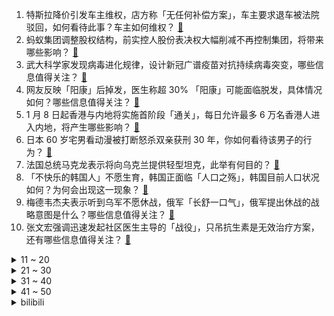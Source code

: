 1. 特斯拉降价引发车主维权，店方称「无任何补偿方案」，车主要求退车被法院驳回，如何看待此事？车主如何维权？ [:link:](https://www.zhihu.com/question/577342823)
2. 蚂蚁集团调整股权结构，前实控人股份表决权大幅削减不再控制集团，将带来哪些影响？ [:link:](https://www.zhihu.com/question/577292213)
3. 武大科学家发现病毒进化规律，设计新冠广谱疫苗对抗持续病毒突变，哪些信息值得关注？ [:link:](https://www.zhihu.com/question/577303685)
4. 网友反映「阳康」后掉发，医生称超 30% 「阳康」可能面临脱发，具体情况如何？哪些信息值得关注？ [:link:](https://www.zhihu.com/question/577326205)
5. 1 月 8 日起香港与内地将实施首阶段「通关」，每日允许最多 6 万名香港人进入内地，将产生哪些影响？ [:link:](https://www.zhihu.com/question/576929407)
6. 日本 60 岁宅男看动漫被打断怒杀双亲获刑 30 年，你如何看待该男子的行为？ [:link:](https://www.zhihu.com/question/577290110)
7. 法国总统马克龙表示将向乌克兰提供轻型坦克，此举有何目的？ [:link:](https://www.zhihu.com/question/576881483)
8. 「不快乐的韩国人」不愿生育，韩国正面临「人口之殇」，韩国目前人口状况如何？为何会出现这一现象？ [:link:](https://www.zhihu.com/question/577092466)
9. 梅德韦杰夫表示听到乌军不愿休战，俄军「长舒一口气」，俄军提出休战的战略意图是什么？哪些信息值得关注？ [:link:](https://www.zhihu.com/question/577286552)
10. 张文宏强调迅速发起社区医生主导的「战役」，只吊抗生素是无效治疗方案，还有哪些信息值得关注？ [:link:](https://www.zhihu.com/question/577110657)
<details>
<summary>11 ~ 20</summary>

11. 新娘被要求坐 5 小时脚不能沾地，拍摄者称「可以磨一磨新娘性子」，如何看待？哪些不良婚俗应该被取消？ [:link:](https://www.zhihu.com/question/577093120)
12. 专家建议不要生吃可生食鸡蛋，「营养吸收率不及熟蛋且有健康风险」，可生食鸡蛋真有风险吗？怎样吃才健康？ [:link:](https://www.zhihu.com/question/577297849)
13. 俞敏洪给自己 2022 年打 8 分，称没有欠员工一分钱工资，如何看待新东方过去一年的转型？ [:link:](https://www.zhihu.com/question/576660160)
14. 如何评价外星人x16重量达到2.72kg？ [:link:](https://www.zhihu.com/question/576936030)
15. 李彦宏称「百度内部腐败问题吓死人」，「腾讯的那些问题，百度也都有」，如何看待互联网公司存在的问题？ [:link:](https://www.zhihu.com/question/577121002)
16. 太平洋多国要求「如果日本认为排放核污水的行为是安全的，就把核污水倒在东京」，还有哪些信息值得关注？ [:link:](https://www.zhihu.com/question/577135453)
17. 建行被指盗开个人养老金账户，劳务派遣公司称系用工单位输错信息，律师称银行在程序上存纰漏，如何看待此事？ [:link:](https://www.zhihu.com/question/577317930)
18. 哈里王子称阿富汗服役时士兵们「经常不分青红皂白地开火，杀人就像下棋『吃棋子』」，如何评价？ [:link:](https://www.zhihu.com/question/577142090)
19. 原神的策划，真的还不如玩家们精明吗？ [:link:](https://www.zhihu.com/question/437748899)
20. 如何评价国产动画《三体》第一季第六集？ [:link:](https://www.zhihu.com/question/572962145)
</details>
<details>
<summary>21 ~ 30</summary>

21. 俄国防部称摧毁多个「海马斯」系统，超二百名乌士兵和雇佣兵被打死，目前当地情况如何？ [:link:](https://www.zhihu.com/question/576638099)
22. 你打算在游戏《原神》3.4版本中抽取什么角色？ [:link:](https://www.zhihu.com/question/572829432)
23. 高铁冷知识有那些？ [:link:](https://www.zhihu.com/question/576271083)
24. 财政部「重申坚持中央不救助原则」，建立市场化、法治化的债务违约处置机制，如何看待此事发展？ [:link:](https://www.zhihu.com/question/577121526)
25. 国考行测在两个小时真正做完的是一种什么体验？ [:link:](https://www.zhihu.com/question/26952044)
26. 经过 15 轮投票，共和党众议员凯文·麦卡锡当选美国第 118 届国会众议长，哪些信息值得关注？ [:link:](https://www.zhihu.com/question/577284972)
27. 怎样才能变成强大的人？ [:link:](https://www.zhihu.com/question/535061033)
28. 《英雄联盟》LCK 赛区宣布 Ban 掉海外选手超级账号，此举将会造成哪些影响？ [:link:](https://www.zhihu.com/question/577129158)
29. 刘亦菲主演的首部都市剧《去有风的地方》首播收视率峰值达 0.6%，这一数据表现如何？你追剧了吗？ [:link:](https://www.zhihu.com/question/576650450)
30. 生物繁殖的意义是什么? [:link:](https://www.zhihu.com/question/576775902)
</details>
<details>
<summary>31 ~ 40</summary>

31. 什么样类型的工作最消耗人？ [:link:](https://www.zhihu.com/question/519831827)
32. 宋慧乔新剧《黑暗荣耀》开分 8.7 分，知乎推荐度 88%，这个评分你觉得怎么样？ [:link:](https://www.zhihu.com/question/576258100)
33. 如何评价周深在《时光音乐会》第二季第五期演唱《ANDY》? [:link:](https://www.zhihu.com/question/577152312)
34. 能够提升冬季幸福感的家电，都有哪些 ? [:link:](https://www.zhihu.com/question/507912616)
35. 2023 国考笔试时要注意哪些事项？ [:link:](https://www.zhihu.com/question/564323576)
36. 湖南邵阳县发布「春节将至，倡导大家在疫情高流行期非必要不返乡」，如何在春节疫情高流行期做好个人防护？ [:link:](https://www.zhihu.com/question/576924534)
37. 电视剧《去有风的地方》第 1-10 集拍得怎么样？有哪些值得关注的剧情点？ [:link:](https://www.zhihu.com/question/576747776)
38. 70.9% 受访大学生感觉「近年来大学生实习越来越早」，为何出现这种现象？应不应该早点实习？ [:link:](https://www.zhihu.com/question/576644290)
39. 欧盟称「北溪」天然气管道爆炸事件是蓄意破坏造成，哪些信息值得关注？ [:link:](https://www.zhihu.com/question/576952530)
40. 成都通报男女干部不雅聊天，正按程序追究纪律责任并建议免职，哪些信息值得关注？ [:link:](https://www.zhihu.com/question/577330983)
</details>
<details>
<summary>41 ~ 50</summary>

41. 《红楼梦》中的黛玉为什么不怼妙玉？ [:link:](https://www.zhihu.com/question/574669563)
42. 《科学》最新研究指出，全球近三分之二的冰川恐将在 2100 年前消失，气候危机有多严峻？该如何应对？ [:link:](https://www.zhihu.com/question/577284917)
43. 为什么男人对燃油车有着谜之坚持？ [:link:](https://www.zhihu.com/question/571171650)
44. 意大利足球名宿维亚利因癌症离世，如何评价他的足球生涯？ [:link:](https://www.zhihu.com/question/577145660)
45. 马上过年了，有哪些好看的花瓶可以搭配年宵花？ [:link:](https://www.zhihu.com/question/512023214)
46. 鹦鹉有什么让你觉得神奇的地方？ [:link:](https://www.zhihu.com/question/401305764)
47. 疫情防控放开后，飞机的安全性会不会降低？ [:link:](https://www.zhihu.com/question/576199560)
48. 如何看待 vivo S16 系列热销，为什么 2.5-3K 价位的国产手机一直都很卷？ [:link:](https://www.zhihu.com/question/577095529)
49. 如果你是《甄嬛传》里的皇上，你会给众妃子什么位分？ [:link:](https://www.zhihu.com/question/564564424)
50. C和C++有什么区别? [:link:](https://www.zhihu.com/question/565364868)
</details><details>
<summary>bilibili</summary>

1. 《原神》3.4版本PV：「磬弦奏华夜」 [:link:](//www.bilibili.com/video/BV1fR4y127PT)
2. 《未定事件簿》「故城黎明的回响」活动PV：天地盟誓，人间为谁春 [:link:](//www.bilibili.com/video/BV1Z24y1Y7zP)
3. 不同类型的人被骂时的反应 [:link:](//www.bilibili.com/video/BV1D14y1g7ZJ)
4. 阅片无数但是最后一期【阅片无数Ⅱ 71】 [:link:](//www.bilibili.com/video/BV1d44y197xi)
5. 如果地球有变，怎么带着全人类跑路？ [:link:](//www.bilibili.com/video/BV1A3411S7ai)
6. 《没想到我也有给阿b颁奖的一天》 [:link:](//www.bilibili.com/video/BV1cd4y1E7m6)
7. 天王老子来了也得加钱 [:link:](//www.bilibili.com/video/BV1jD4y1V7fL)
8. 张主任：青铜局里怎么混进来个王者 [:link:](//www.bilibili.com/video/BV1CK41127rV)
9. 翻盘！竟然是谁都想不到的结果！！！ [:link:](//www.bilibili.com/video/BV1NG4y1j78a)
10. 这是一个没头没脑的陷阱！ [:link:](//www.bilibili.com/video/BV1n14y1g7Mi)
<details>
<summary>11 ~ 20</summary>

11. 什么是“科技与狠活”，你真的了解它的含义吗？ [:link:](//www.bilibili.com/video/BV1j3411S7Nt)
12. 第一次在兄弟面前展示才艺 [:link:](//www.bilibili.com/video/BV1ND4y1L7rS)
13. 枪战、卧底、濒死…这是“小说”都编不出来的真实边境禁毒故事 [:link:](//www.bilibili.com/video/BV1TG4y1L7F9)
14. 【真人火影】耗时480小时！超燃还原死门凯！ [:link:](//www.bilibili.com/video/BV1re4y1V769)
15. 春晚小品预测：《治 脑 病》 [:link:](//www.bilibili.com/video/BV1J24y1e73u)
16. 不能为毒枭洗白！ [:link:](//www.bilibili.com/video/BV11W4y157zU)
17. 跟我签订契约，成为乡村教师吧！ [:link:](//www.bilibili.com/video/BV16Y411m7at)
18. 喜欢只是一时的，双标却是一世的。 [:link:](//www.bilibili.com/video/BV1wP411F7nG)
19. 22岁的夏天，我攒够了钱，决定出国 [:link:](//www.bilibili.com/video/BV1rA411f7Bo)
20. “赐我，回到2019的那个盛夏” [:link:](//www.bilibili.com/video/BV1CG4y1m7cf)
</details>
<details>
<summary>21 ~ 30</summary>

21. 亲身体验《体罚神器》，皮开肉绽真不是开玩笑 [:link:](//www.bilibili.com/video/BV15D4y1L7tf)
22. 世界上最差的up主和她消失的整整345天 [:link:](//www.bilibili.com/video/BV1uG4y1L7dN)
23. 哔哩哔哩年度大冤种 做了两年视频没赚一分钱 [:link:](//www.bilibili.com/video/BV1bd4y1E7V6)
24. 米哈游那群疯子 [:link:](//www.bilibili.com/video/BV1xe4y137kT)
25. 【散人】国产悬疑恐怖 纸嫁衣团队新作《黑暗笔录》（完结共5P） [:link:](//www.bilibili.com/video/BV1T84y1e796)
26. 羌羌羌羌羌羌羌族小煞 ！ [:link:](//www.bilibili.com/video/BV1aY411m7z2)
27. 论：如何把鸡汤，贴在蛋糕上。。。 [:link:](//www.bilibili.com/video/BV1qg411x7Aw)
28. 《玩 糖 大 师》 [:link:](//www.bilibili.com/video/BV1gg41147Sn)
29. 松鼠：空投掉脸上了 [:link:](//www.bilibili.com/video/BV1c44y1R77f)
30. 我，周树人，努力活成一个人，并向人间喊了一声“别跪着了！” [:link:](//www.bilibili.com/video/BV1W14y1G741)
</details>
<details>
<summary>31 ~ 40</summary>

31. 棋手战鹰（x）骑手战鹰（√） [:link:](//www.bilibili.com/video/BV1G3411S7By)
32. 【花小烙】我们发烧的时候身体里都发生了什么？ [:link:](//www.bilibili.com/video/BV1QP4y1e7kY)
33. 【时代少年团】三时有声微电影拍摄花絮 [:link:](//www.bilibili.com/video/BV1tW4y157Rp)
34. 这一定就是原片吧9 [:link:](//www.bilibili.com/video/BV1c3411Q7XH)
35. 【自制动画】《你就是...下一个？》太太太 帅 啦！！！！！！！！！！！！！ [:link:](//www.bilibili.com/video/BV1Rg411x73n)
36. 这是一道难度堪比泡面的拌面！那么它的味道究竟如何？ [:link:](//www.bilibili.com/video/BV1YD4y1V72A)
37. 离谱到家了02 ！两社恐去3个UP主家零元购! [:link:](//www.bilibili.com/video/BV1uY41117fz)
38. 【原神/愚人众】⚡是我等不惧磨损，亦不畏天罚加身⚡ [:link:](//www.bilibili.com/video/BV1Z8411E74y)
39. 【种门圣经】种门全门派介绍 请选择你的英雄 [:link:](//www.bilibili.com/video/BV1eR4y1m7Vz)
40. 本来挺喜欢天线宝宝的... [:link:](//www.bilibili.com/video/BV1M8411K7K6)
</details>
<details>
<summary>41 ~ 50</summary>

41. 你们再这么搞，这可能是最后一期粉丝开箱了 [:link:](//www.bilibili.com/video/BV15G4y1y7q7)
42. 没来过这家店的都是学渣吧？我童年里全世界最好吃的店！ [:link:](//www.bilibili.com/video/BV1iW4y1G7Sx)
43. 耗时6个月，我画出了大家期待的石之海结局！（没有刀子！） [:link:](//www.bilibili.com/video/BV1cG4y1L7do)
44. 冬季骑行东北吉林，没地方住睡在雪地上，网友表示拍完赶紧回宾馆我很无奈 [:link:](//www.bilibili.com/video/BV1eM411a7Ap)
45. 中国56民族服装，气势不能输 [:link:](//www.bilibili.com/video/BV1cA411D7Pu)
46. 暴力通关！挑战1W元通关造梦无双#1 [:link:](//www.bilibili.com/video/BV1xW4y157kz)
47. 一眼就能看出唱功和假唱？用软件来分析一下跨年演唱会的歌手们！ [:link:](//www.bilibili.com/video/BV123411m77L)
48. 这么难做的鸡，怪不得差点失传！ [:link:](//www.bilibili.com/video/BV1sK411y7nW)
49. 家人们出大事了！ [:link:](//www.bilibili.com/video/BV1724y1i7XR)
50. 一口气看完猪猪侠之变身小英雄，全程无尿点！ [:link:](//www.bilibili.com/video/BV1Ad4y1E7Vv)
</details>
<details>
<summary>51 ~ 60</summary>

51. 认罪文学！？！臣一罪：遇你，臣二罪：识你，臣三罪..... [:link:](//www.bilibili.com/video/BV1N3411S7C3)
52. 女人快乐三要素：手里有钱钱，肚里有墨墨，怀里有弟弟，至于哥哥嘛…… [:link:](//www.bilibili.com/video/BV1p3411S75T)
53. 大家不要误会啊，我没有🐑，我只是单纯想睡两天！ [:link:](//www.bilibili.com/video/BV1YG4y1L7Ao)
54. 从五年级到高四，六分钟看完近十年的绘画成长史 [:link:](//www.bilibili.com/video/BV1ER4y1m7Yr)
55. 大白熊单挑狼群，1v11大胜归来 [:link:](//www.bilibili.com/video/BV19g411s7vx)
56. 啊？ [:link:](//www.bilibili.com/video/BV1aK411271d)
57. 别慌，妈妈会出手【国际尬聊】 [:link:](//www.bilibili.com/video/BV1j3411S7Yh)
58. 上海.春和面馆  厨子探店¥100？ [:link:](//www.bilibili.com/video/BV1hP4y1e7Hh)
59. 《原神》角色演示-「伐难：净水之力」 [:link:](//www.bilibili.com/video/BV1PG4y1j7Cb)
60. 探秘卡塔尔土豪烤全羊！请15位UP卡塔尔吃饭，要花多少钱？ [:link:](//www.bilibili.com/video/BV1M84y1e7vk)
</details>
<details>
<summary>61 ~ 70</summary>

61. 【全站最硬核】《中国奇谭》第二话《鹅鹅鹅》深度解析&神秘彩蛋 [:link:](//www.bilibili.com/video/BV1Rg411x7gk)
62. 为了避雨，误入地下城！ [:link:](//www.bilibili.com/video/BV1n84y1e7SP)
63. 2000元的西餐让我吃蚂蚁！用的全是国产食材？真值得还是薅顾客？ [:link:](//www.bilibili.com/video/BV1yg411x7oe)
64. 【水果猎人】偏方治新冠× 直接躺板板√ [:link:](//www.bilibili.com/video/BV1Kg411478P)
65. 开局氪3w6！这期肝爆了！从金框开始的阴阳师！ [:link:](//www.bilibili.com/video/BV1hW4y157Mr)
66. 【提瓦特乐感测试】谁是谁的主题曲？你猜对了几个？😉🏅 [:link:](//www.bilibili.com/video/BV1PR4y1m7uz)
67. 足球场解救 [:link:](//www.bilibili.com/video/BV1cG4y127Dg)
68. 「1854-2023」“坠落是杀不死福尔摩斯的。” [:link:](//www.bilibili.com/video/BV1214y1G7vq)
69. 花了上百小时，我们终于找到了废土真正的秘密！〖游戏不止〗 [:link:](//www.bilibili.com/video/BV19K411y7ou)
70. 可能你做梦也没有想到，2022年竟然连一首热门歌曲也没有 [:link:](//www.bilibili.com/video/BV18K41127YW)
</details>
<details>
<summary>71 ~ 80</summary>

71. 历时一个月的努力，大蛋终于被我收入囊中 [:link:](//www.bilibili.com/video/BV1ER4y1S7P6)
72. 禁止套娃！ [:link:](//www.bilibili.com/video/BV1g14y137nr)
73. 每天一遍，孤独再见！！！ [:link:](//www.bilibili.com/video/BV1Wv4y1q741)
74. 聊聊我的游戏史，那段让我白白花了200万人民币，却又格外珍惜的回忆 [:link:](//www.bilibili.com/video/BV16g411W7HQ)
75. 被偶像拥抱是什么体验？？ [:link:](//www.bilibili.com/video/BV1pg411s7Vo)
76. 新概念“差劲” [:link:](//www.bilibili.com/video/BV11G4y117pS)
77. 人均600的日料自助！血拼2小时，吃到打烊！ [:link:](//www.bilibili.com/video/BV1ER4y1m712)
78. 《什么是双向奔赴的爱情力量》 [:link:](//www.bilibili.com/video/BV1XW4y157sH)
79. 柯南，利用磁带和国际象棋制造密室！ [:link:](//www.bilibili.com/video/BV1AD4y1L7BH)
80. 玩明白的死门凯能有多恐怖？ [:link:](//www.bilibili.com/video/BV1bK41127CB)
</details>
<details>
<summary>81 ~ 90</summary>

81. 冬 の 坤 [:link:](//www.bilibili.com/video/BV1Lv4y1q7NF)
82. （碳基生物交流篇）上大电音寺，听朋克佛祖打碟，功德加满！ [:link:](//www.bilibili.com/video/BV11W4y157X3)
83. 如果姜云升的《浪漫主义》是这几位歌手的歌 [:link:](//www.bilibili.com/video/BV1E3411S7LM)
84. ⚡鹰 语 九 段⚡ [:link:](//www.bilibili.com/video/BV1rv4y1i74K)
85. “猫鼠大战”中竟然有这么多惊天细节彩蛋！最喜欢的一集！ [:link:](//www.bilibili.com/video/BV1pP4y1e7uh)
86. 隋卞一探| 听说在老上海不管发生什么事，来这都能解决？！上海和平饭店味道到底怎么样？ [:link:](//www.bilibili.com/video/BV1i3411S7FM)
87. 拥有弱化的力量，反杀是必然的！ [:link:](//www.bilibili.com/video/BV17Y41117kY)
88. 四岁女童被拐卖了6万 被解救时已离家千里！ [:link:](//www.bilibili.com/video/BV1mg411x7AG)
89. 大胆预测一下今年春晚！ [:link:](//www.bilibili.com/video/BV1yG4y117jt)
90. 当你在畸变长时间不打怪......... [:link:](//www.bilibili.com/video/BV1pW4y1G7rZ)
</details>
<details>
<summary>91 ~ 100</summary>

91. 0-200w凭什么？一个普通女孩来B站的两年半 恶评？学业？焦虑？…… [:link:](//www.bilibili.com/video/BV1424y1i7HF)
92. 琥珀里面有长颈鹿正常吗？ [:link:](//www.bilibili.com/video/BV1N3411S7t3)
93. 【含梗过多】✨阳✨光✨开✨朗✨大✨男✨孩✨儿✨ [:link:](//www.bilibili.com/video/BV1tA411f7jY)
94. 【原神整活】“仙鸡真是武艺过人！”“那是自然…放肆！” [:link:](//www.bilibili.com/video/BV1Q44y197xc)
95. 离谱！让女友体验24小时怀孕…再挺着大肚子出现在家里？丈母娘懵了！ [:link:](//www.bilibili.com/video/BV1UG4y117Md)
96. 等了三年，男朋友终于变成帅哥了！！！ [:link:](//www.bilibili.com/video/BV1BR4y1m715)
97. （当时我就震惊了）：拿命换来的完美吉翁号完工的那一刻 我想写进家里的族谱 机甲之城 完工番！ [:link:](//www.bilibili.com/video/BV1DA411f7th)
98. 脉动学园 ❤ 承认吧，你已经心动了！say so❤活力甜妹来啦~ [:link:](//www.bilibili.com/video/BV1W24y1i7RR)
99. 妈妈我是你的大“孝”子呀，快开门呀。 [:link:](//www.bilibili.com/video/BV1BY411m7Nf)
100. 爆笑整蛊！我把同事整的再也不敢摸鱼了！ [:link:](//www.bilibili.com/video/BV1H8411K7xB)
</details></details>